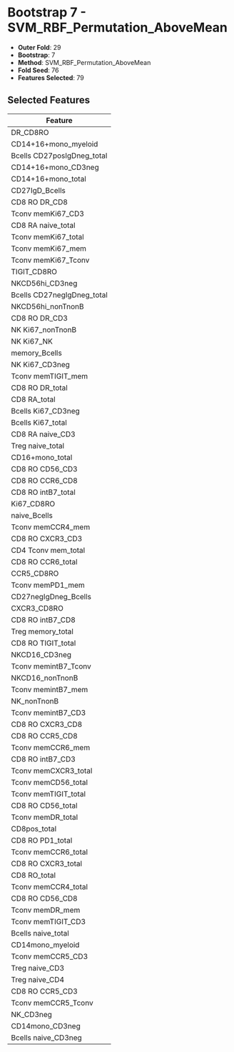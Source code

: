 # Bootstrap 7 - SVM_RBF_Permutation_AboveMean

- **Outer Fold**: 29
- **Bootstrap**: 7
- **Method**: SVM_RBF_Permutation_AboveMean
- **Fold Seed**: 76
- **Features Selected**: 79

## Selected Features

| Feature |
|---------|
| DR_CD8RO |
| CD14+16+mono_myeloid |
| Bcells CD27posIgDneg_total |
| CD14+16+mono_CD3neg |
| CD14+16+mono_total |
| CD27IgD_Bcells |
| CD8 RO DR_CD8 |
| Tconv memKi67_CD3 |
| CD8 RA naive_total |
| Tconv memKi67_total |
| Tconv memKi67_mem |
| Tconv memKi67_Tconv |
| TIGIT_CD8RO |
| NKCD56hi_CD3neg |
| Bcells CD27negIgDneg_total |
| NKCD56hi_nonTnonB |
| CD8 RO DR_CD3 |
| NK Ki67_nonTnonB |
| NK Ki67_NK |
| memory_Bcells |
| NK Ki67_CD3neg |
| Tconv memTIGIT_mem |
| CD8 RO DR_total |
| CD8 RA_total |
| Bcells Ki67_CD3neg |
| Bcells Ki67_total |
| CD8 RA naive_CD3 |
| Treg naive_total |
| CD16+mono_total |
| CD8 RO CD56_CD3 |
| CD8 RO CCR6_CD8 |
| CD8 RO intB7_total |
| Ki67_CD8RO |
| naive_Bcells |
| Tconv memCCR4_mem |
| CD8 RO CXCR3_CD3 |
| CD4 Tconv mem_total |
| CD8 RO CCR6_total |
| CCR5_CD8RO |
| Tconv memPD1_mem |
| CD27negIgDneg_Bcells |
| CXCR3_CD8RO |
| CD8 RO intB7_CD8 |
| Treg memory_total |
| CD8 RO TIGIT_total |
| NKCD16_CD3neg |
| Tconv memintB7_Tconv |
| NKCD16_nonTnonB |
| Tconv memintB7_mem |
| NK_nonTnonB |
| Tconv memintB7_CD3 |
| CD8 RO CXCR3_CD8 |
| CD8 RO CCR5_CD8 |
| Tconv memCCR6_mem |
| CD8 RO intB7_CD3 |
| Tconv memCXCR3_total |
| Tconv memCD56_total |
| Tconv memTIGIT_total |
| CD8 RO CD56_total |
| Tconv memDR_total |
| CD8pos_total |
| CD8 RO PD1_total |
| Tconv memCCR6_total |
| CD8 RO CXCR3_total |
| CD8 RO_total |
| Tconv memCCR4_total |
| CD8 RO CD56_CD8 |
| Tconv memDR_mem |
| Tconv memTIGIT_CD3 |
| Bcells naive_total |
| CD14mono_myeloid |
| Tconv memCCR5_CD3 |
| Treg naive_CD3 |
| Treg naive_CD4 |
| CD8 RO CCR5_CD3 |
| Tconv memCCR5_Tconv |
| NK_CD3neg |
| CD14mono_CD3neg |
| Bcells naive_CD3neg |
